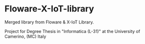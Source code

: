 # Floware-X-IoT-library
Merged library from Floware &amp; X-IoT Library.

Project for Degree Thesis in "Informatica (L-31)" at the University of Camerino, (MC) Italy
